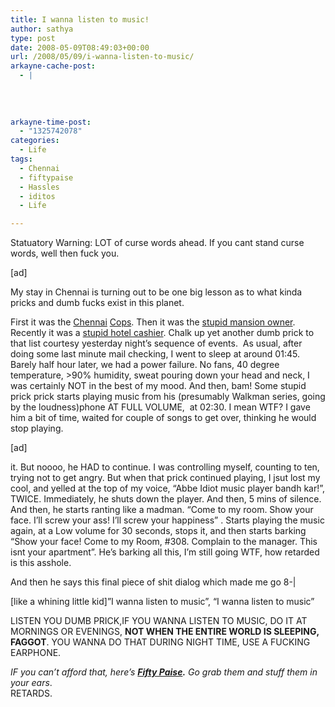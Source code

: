 ```yaml
---
title: I wanna listen to music!
author: sathya
type: post
date: 2008-05-09T08:49:03+00:00
url: /2008/05/09/i-wanna-listen-to-music/
arkayne-cache-post:
  - |
    
    
    
    
arkayne-time-post:
  - "1325742078"
categories:
  - Life
tags:
  - Chennai
  - fiftypaise
  - Hassles
  - iditos
  - Life

---
```

Statuatory Warning: LOT of curse words ahead. If you cant stand curse words, well then fuck you.

[ad]

My stay in Chennai is turning out to be one big lesson as to what kinda pricks and dumb fucks exist in this planet.

First it was the [Chennai][1] [Cops][2]. Then it was the [stupid mansion owner][3].  Recently it was a [stupid hotel cashier][4]. Chalk up yet another dumb prick to that list courtesy yesterday night&#8217;s sequence of events.  As usual, after doing some last minute mail checking, I went to sleep at around 01:45. Barely half hour later, we had a power failure. No fans, 40 degree temperature, >90% humidity, sweat pouring down your head and neck, I was certainly NOT in the best of my mood. And then, bam! Some stupid prick prick starts playing music from his (presumably Walkman series, going by the loudness)phone AT FULL VOLUME,  at 02:30. I mean WTF? I gave him a bit of time, waited for couple of songs to get over, thinking he would stop playing.

<!--more-->

[ad]

it. But noooo, he HAD to continue. I was controlling myself, counting to ten, trying not to get angry. But when that prick continued playing, I jsut lost my cool, and yelled at the top of my voice, &#8220;Abbe Idiot music player bandh kar!&#8221;, TWICE. Immediately, he shuts down the player. And then, 5 mins of silence. And then, he starts ranting like a madman. &#8220;Come to my room. Show your face. I&#8217;ll screw your ass! I&#8217;ll screw your happiness&#8221; <curses more in Tamil>. Starts playing the music again, at a Low volume for 30 seconds, stops it, and then starts barking &#8220;Show your face! Come to my Room, #308. Complain to the manager. This isnt your apartment&#8221;. He&#8217;s barking all this, I&#8217;m still going WTF, how retarded is this asshole.

And then he says this final piece of shit dialog which made me go 8-|

[like a whining little kid]&#8221;I wanna listen to music&#8221;, &#8220;I wanna listen to music&#8221;

LISTEN YOU DUMB PRICK,IF YOU WANNA LISTEN TO MUSIC, DO IT AT MORNINGS OR EVENINGS, **NOT WHEN THE ENTIRE WORLD IS SLEEPING, FAGGOT**. YOU WANNA DO THAT DURING NIGHT TIME, USE A FUCKING EARPHONE.

_IF you can&#8217;t afford that, here&#8217;s **[Fifty Paise][5].** Go grab them and stuff them in your ears_.  
RETARDS.

 [1]: http://sathyabh.at/2008/01/13/my-room-gets-raided/
 [2]: http://sathyabh.at/2008/01/15/the-reason-why-my-room-was-raided/
 [3]: http://sathyabh.at/2008/01/19/my-laptop-chronicles-obtainingor-trying-to-obtain-a-bsnl-evdo-connection-part-1/
 [4]: http://sathyabh.at/2008/04/06/the-idiotic-hotel-cashier/
 [5]: http://www.fiftypaise.com/
